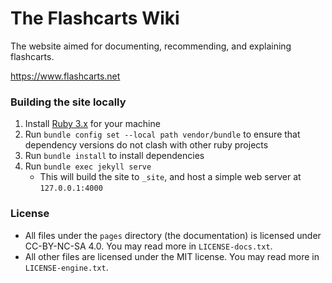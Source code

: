 # The Flashcarts Wiki

The website aimed for documenting, recommending, and explaining flashcarts.

https://www.flashcarts.net


### Building the site locally

1. Install [Ruby 3.x](https://www.ruby-lang.org/) for your machine
1. Run `bundle config set --local path vendor/bundle` to ensure that dependency versions do not clash with other ruby projects
1. Run `bundle install` to install dependencies
1. Run `bundle exec jekyll serve`
    - This will build the site to `_site`, and host a simple web server at `127.0.0.1:4000`


### License

- All files under the `pages` directory (the documentation) is licensed under CC-BY-NC-SA 4.0. You may read more in `LICENSE-docs.txt`.
- All other files are licensed under the MIT license. You may read more in `LICENSE-engine.txt`.
